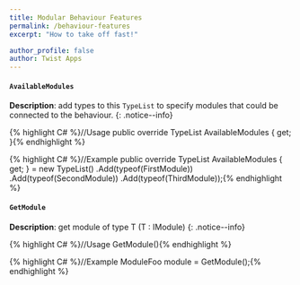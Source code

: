 ```yaml
---
title: Modular Behaviour Features
permalink: /behaviour-features
excerpt: "How to take off fast!"

author_profile: false
author: Twist Apps
---
```


#### `AvailableModules`

**Description**: add types to this `TypeList` to specify modules that could be connected
to the behaviour.
{: .notice--info}

{% highlight C# %}//Usage
public override TypeList AvailableModules { get; }{% endhighlight %}

{% highlight C# %}//Example
public override TypeList AvailableModules { get; } = new TypeList()
    .Add(typeof(FirstModule))
    .Add(typeof(SecondModule))
    .Add(typeof(ThirdModule));{% endhighlight %}

#### `GetModule`

**Description**: get module of type T (T : IModule)
{: .notice--info}

{% highlight C# %}//Usage
GetModule<T>(){% endhighlight %}

{% highlight C# %}//Example
ModuleFoo module = GetModule<ModuleFoo>();{% endhighlight %}